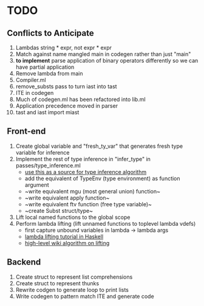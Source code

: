 # TODO

## Conflicts to Anticipate
1. Lambdas string * expr, not expr * expr 
2. Match against name mangled main in codegen rather than just "main"
3. **to implement** parse application of binary operators differently so we can have partial application
4. Remove lambda from main
5. Compiler.ml
6. remove_substs pass to turn iast into tast
7. ITE in codegen
8. Much of codegen.ml has been refactored into lib.ml
9. Application precedence moved in parser
10. tast and iast import miast

## Front-end
1. Create global variable and "fresh_ty_var" that generates fresh type variable for inference
2. Implement the rest of type inference in "infer_type" in passes/type_inference.ml
    - [use this as a source for type inference algorithm](http://citeseerx.ist.psu.edu/viewdoc/download?doi=10.1.1.65.7733&rep=rep1&type=pdf)
    - add the equivalent of TypeEnv (type environment) as function argument
    - ~write equivalent mgu (most general union) function~
    - ~write equivalent apply function~
    - ~write equivalent ftv function (free type variable)~
    - ~create Subst struct/type~
3. Lift local named functions to the global scope
4. Perform lambda lifting (lift unnamed functions to toplevel lambda vdefs)
    - first capture unbound variables in lambda -> lambda args
    - [lambda lifting tutorial in Haskell](https://gist.github.com/jozefg/652f1d7407b7f0266ae9)
    - [high-level wiki algorithm on lifting](https://en.wikipedia.org/wiki/Lambda_lifting#Algorithm)

## Backend
1. Create struct to represent list comprehensions
2. Create struct to represent thunks
3. Rewrite codgen to generate loop to print lists
4. Write codegen to pattern match ITE and generate code
